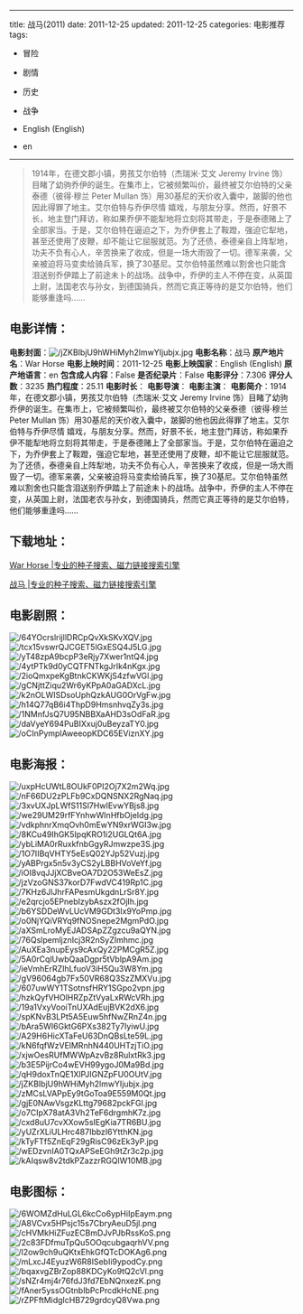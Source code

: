 
---
title: 战马(2011)
date: 2011-12-25
updated: 2011-12-25
categories: 电影推荐
tags:
- 冒险
- 剧情
- 历史
- 战争

- English (English)
- en
---


> 1914年，在德文郡小镇，男孩艾尔伯特（杰瑞米·艾文 Jeremy Irvine 饰）目睹了幼驹乔伊的诞生。在集市上，它被频繁叫价，最终被艾尔伯特的父亲泰德（彼得·穆兰 Peter Mullan 饰）用30基尼的天价收入囊中，跛脚的他也因此得罪了地主。艾尔伯特与乔伊尽情 嬉戏，与朋友分享。然而，好景不长，地主登门拜访，称如果乔伊不能犁地将立刻将其带走，于是泰德赌上了全部家当。于是，艾尔伯特在逼迫之下，为乔伊套上了鞍蹬，强迫它犁地，甚至还使用了皮鞭，却不能让它屈服就范。为了还债，泰德亲自上阵犁地，功夫不负有心人，辛苦换来了收成，但是一场大雨毁了一切。德军来袭，父亲被迫将马变卖给骑兵军，换了30基尼。艾尔伯特虽然难以割舍也只能含泪送别乔伊踏上了前途未卜的战场。战争中，乔伊的主人不停在变，从英国上尉，法国老农与孙女，到德国骑兵，然而它真正等待的是艾尔伯特，他们能够重逢吗……

## **电影详情**：

**电影封面**：<img src="https://image.tmdb.org/t/p/w200/jZKBIbjU9hWHiMyh2lmwYIjubjx.jpg" alt="/jZKBIbjU9hWHiMyh2lmwYIjubjx.jpg" title="/jZKBIbjU9hWHiMyh2lmwYIjubjx.jpg">
**电影名称**：战马
**原产地片名**：War Horse
**电影上映时间**：2011-12-25
**电影上映国家**：English (English)
**原产地语言**：en
**包含成人内容**：False
**是否纪录片**：False
**电影评分**：7.306
**评分人数**：3235
**热门程度**：25.11
**电影时长**：
**电影导演**：
**电影主演**：
**电影简介**：1914年，在德文郡小镇，男孩艾尔伯特（杰瑞米·艾文 Jeremy Irvine 饰）目睹了幼驹乔伊的诞生。在集市上，它被频繁叫价，最终被艾尔伯特的父亲泰德（彼得·穆兰 Peter Mullan 饰）用30基尼的天价收入囊中，跛脚的他也因此得罪了地主。艾尔伯特与乔伊尽情 嬉戏，与朋友分享。然而，好景不长，地主登门拜访，称如果乔伊不能犁地将立刻将其带走，于是泰德赌上了全部家当。于是，艾尔伯特在逼迫之下，为乔伊套上了鞍蹬，强迫它犁地，甚至还使用了皮鞭，却不能让它屈服就范。为了还债，泰德亲自上阵犁地，功夫不负有心人，辛苦换来了收成，但是一场大雨毁了一切。德军来袭，父亲被迫将马变卖给骑兵军，换了30基尼。艾尔伯特虽然难以割舍也只能含泪送别乔伊踏上了前途未卜的战场。战争中，乔伊的主人不停在变，从英国上尉，法国老农与孙女，到德国骑兵，然而它真正等待的是艾尔伯特，他们能够重逢吗……

## **下载地址**：
[War Horse |专业的种子搜索、磁力链接搜索引擎](https://movie.amd794.com:2083/?search=War%20Horse&ordering=&mode=match_phrase&page_size=10&page=1)

[战马 |专业的种子搜索、磁力链接搜索引擎](https://movie.amd794.com:2083/?search=%E6%88%98%E9%A9%AC&ordering=&mode=match_phrase&page_size=10&page=1)
 

## **电影剧照**：
<img src="https://image.tmdb.org/t/p/original/64YOcrslrijllDRCpQvXkSKvXQV.jpg" alt="/64YOcrslrijllDRCpQvXkSKvXQV.jpg" title="/64YOcrslrijllDRCpQvXkSKvXQV.jpg"><img src="https://image.tmdb.org/t/p/original/tcx15vswrQJCGET5lGxESQ4J5LG.jpg" alt="/tcx15vswrQJCGET5lGxESQ4J5LG.jpg" title="/tcx15vswrQJCGET5lGxESQ4J5LG.jpg"><img src="https://image.tmdb.org/t/p/original/yT48zpA9bcpP3eRjy7Xwer1ntQ4.jpg" alt="/yT48zpA9bcpP3eRjy7Xwer1ntQ4.jpg" title="/yT48zpA9bcpP3eRjy7Xwer1ntQ4.jpg"><img src="https://image.tmdb.org/t/p/original/4ytPTk9d0yCQTFNTkgJrIk4nKgx.jpg" alt="/4ytPTk9d0yCQTFNTkgJrIk4nKgx.jpg" title="/4ytPTk9d0yCQTFNTkgJrIk4nKgx.jpg"><img src="https://image.tmdb.org/t/p/original/2ioQmxpeKgBtnkCKWKjS4zfwVGl.jpg" alt="/2ioQmxpeKgBtnkCKWKjS4zfwVGl.jpg" title="/2ioQmxpeKgBtnkCKWKjS4zfwVGl.jpg"><img src="https://image.tmdb.org/t/p/original/gCNjttZiqu2Wr6yKPpA0aGADXcL.jpg" alt="/gCNjttZiqu2Wr6yKPpA0aGADXcL.jpg" title="/gCNjttZiqu2Wr6yKPpA0aGADXcL.jpg"><img src="https://image.tmdb.org/t/p/original/k2nOLWISDsoUphQzkAUG0OrVgFw.jpg" alt="/k2nOLWISDsoUphQzkAUG0OrVgFw.jpg" title="/k2nOLWISDsoUphQzkAUG0OrVgFw.jpg"><img src="https://image.tmdb.org/t/p/original/h14Q77qB6i4ThpD9HmsnhvqZy3s.jpg" alt="/h14Q77qB6i4ThpD9HmsnhvqZy3s.jpg" title="/h14Q77qB6i4ThpD9HmsnhvqZy3s.jpg"><img src="https://image.tmdb.org/t/p/original/1NMnfJsQ7U95NBBXaAHD3sOdFaR.jpg" alt="/1NMnfJsQ7U95NBBXaAHD3sOdFaR.jpg" title="/1NMnfJsQ7U95NBBXaAHD3sOdFaR.jpg"><img src="https://image.tmdb.org/t/p/original/daVyeY694PuBIXxuj0uBeyzaTY0.jpg" alt="/daVyeY694PuBIXxuj0uBeyzaTY0.jpg" title="/daVyeY694PuBIXxuj0uBeyzaTY0.jpg"><img src="https://image.tmdb.org/t/p/original/oCInPympIAweeopKDC65EViznXY.jpg" alt="/oCInPympIAweeopKDC65EViznXY.jpg" title="/oCInPympIAweeopKDC65EViznXY.jpg">

## **电影海报**：
<img src="https://image.tmdb.org/t/p/original/uxpHcUWtL8OUkF0PI2Oj7X2m2Wq.jpg" alt="/uxpHcUWtL8OUkF0PI2Oj7X2m2Wq.jpg" title="/uxpHcUWtL8OUkF0PI2Oj7X2m2Wq.jpg"><img src="https://image.tmdb.org/t/p/original/nF66DU2zPLFb9CxDQNSNX2RgNaq.jpg" alt="/nF66DU2zPLFb9CxDQNSNX2RgNaq.jpg" title="/nF66DU2zPLFb9CxDQNSNX2RgNaq.jpg"><img src="https://image.tmdb.org/t/p/original/3xvUXJpLWfS11Sl7HwIEvwYBjs8.jpg" alt="/3xvUXJpLWfS11Sl7HwIEvwYBjs8.jpg" title="/3xvUXJpLWfS11Sl7HwIEvwYBjs8.jpg"><img src="https://image.tmdb.org/t/p/original/we29UM29rfFYnhwWInHfbOjeIdg.jpg" alt="/we29UM29rfFYnhwWInHfbOjeIdg.jpg" title="/we29UM29rfFYnhwWInHfbOjeIdg.jpg"><img src="https://image.tmdb.org/t/p/original/vdkphnrXmqOvh0mEwYN9xrWGI3w.jpg" alt="/vdkphnrXmqOvh0mEwYN9xrWGI3w.jpg" title="/vdkphnrXmqOvh0mEwYN9xrWGI3w.jpg"><img src="https://image.tmdb.org/t/p/original/8KCu49IhGK5IpqKRO1i2UGLQt6A.jpg" alt="/8KCu49IhGK5IpqKRO1i2UGLQt6A.jpg" title="/8KCu49IhGK5IpqKRO1i2UGLQt6A.jpg"><img src="https://image.tmdb.org/t/p/original/ybLiMA0rRuxkfnbGgyRJmwzpe3S.jpg" alt="/ybLiMA0rRuxkfnbGgyRJmwzpe3S.jpg" title="/ybLiMA0rRuxkfnbGgyRJmwzpe3S.jpg"><img src="https://image.tmdb.org/t/p/original/1O7IIBqVHTY5eEsQ02YJp52Vuzj.jpg" alt="/1O7IIBqVHTY5eEsQ02YJp52Vuzj.jpg" title="/1O7IIBqVHTY5eEsQ02YJp52Vuzj.jpg"><img src="https://image.tmdb.org/t/p/original/yABPrgx5n5v3yCS2yLBBHVoVeYf.jpg" alt="/yABPrgx5n5v3yCS2yLBBHVoVeYf.jpg" title="/yABPrgx5n5v3yCS2yLBBHVoVeYf.jpg"><img src="https://image.tmdb.org/t/p/original/iOI8vqJJjXCBveOA7D2O53WeEsZ.jpg" alt="/iOI8vqJJjXCBveOA7D2O53WeEsZ.jpg" title="/iOI8vqJJjXCBveOA7D2O53WeEsZ.jpg"><img src="https://image.tmdb.org/t/p/original/jzVzoGNS37korD7FwdVC419Rp1C.jpg" alt="/jzVzoGNS37korD7FwdVC419Rp1C.jpg" title="/jzVzoGNS37korD7FwdVC419Rp1C.jpg"><img src="https://image.tmdb.org/t/p/original/7KHz6JlJhrFAPesmUkgdnLrSr8Y.jpg" alt="/7KHz6JlJhrFAPesmUkgdnLrSr8Y.jpg" title="/7KHz6JlJhrFAPesmUkgdnLrSr8Y.jpg"><img src="https://image.tmdb.org/t/p/original/e2qrcjo5EPnebIzybAszx2fOjIh.jpg" alt="/e2qrcjo5EPnebIzybAszx2fOjIh.jpg" title="/e2qrcjo5EPnebIzybAszx2fOjIh.jpg"><img src="https://image.tmdb.org/t/p/original/b6YSDDeWvLUcVM9GDt3Ix9YoPmp.jpg" alt="/b6YSDDeWvLUcVM9GDt3Ix9YoPmp.jpg" title="/b6YSDDeWvLUcVM9GDt3Ix9YoPmp.jpg"><img src="https://image.tmdb.org/t/p/original/o0NjYQiVRYq9fNOSnepe2MgmPdO.jpg" alt="/o0NjYQiVRYq9fNOSnepe2MgmPdO.jpg" title="/o0NjYQiVRYq9fNOSnepe2MgmPdO.jpg"><img src="https://image.tmdb.org/t/p/original/aXSmLroMyEJADSApZZgzcu9aQYN.jpg" alt="/aXSmLroMyEJADSApZZgzcu9aQYN.jpg" title="/aXSmLroMyEJADSApZZgzcu9aQYN.jpg"><img src="https://image.tmdb.org/t/p/original/76QslpemljznIcj3R2nSyZImhmc.jpg" alt="/76QslpemljznIcj3R2nSyZImhmc.jpg" title="/76QslpemljznIcj3R2nSyZImhmc.jpg"><img src="https://image.tmdb.org/t/p/original/AuXEa3nupEys9cAxQy22PMCgR5Z.jpg" alt="/AuXEa3nupEys9cAxQy22PMCgR5Z.jpg" title="/AuXEa3nupEys9cAxQy22PMCgR5Z.jpg"><img src="https://image.tmdb.org/t/p/original/5A0rCqlUwbQaaDgpr5tVblpA9Am.jpg" alt="/5A0rCqlUwbQaaDgpr5tVblpA9Am.jpg" title="/5A0rCqlUwbQaaDgpr5tVblpA9Am.jpg"><img src="https://image.tmdb.org/t/p/original/ieVmhErRZIhLfuoV3iH5Qu3W8Ym.jpg" alt="/ieVmhErRZIhLfuoV3iH5Qu3W8Ym.jpg" title="/ieVmhErRZIhLfuoV3iH5Qu3W8Ym.jpg"><img src="https://image.tmdb.org/t/p/original/gV96064gb7Fx50VR68Q3SzZMXVu.jpg" alt="/gV96064gb7Fx50VR68Q3SzZMXVu.jpg" title="/gV96064gb7Fx50VR68Q3SzZMXVu.jpg"><img src="https://image.tmdb.org/t/p/original/607uwWY1TSotnsfHRY1SGpo2vpn.jpg" alt="/607uwWY1TSotnsfHRY1SGpo2vpn.jpg" title="/607uwWY1TSotnsfHRY1SGpo2vpn.jpg"><img src="https://image.tmdb.org/t/p/original/hzkQyfVHOlHRZpZtVyaLxRWcVRh.jpg" alt="/hzkQyfVHOlHRZpZtVyaLxRWcVRh.jpg" title="/hzkQyfVHOlHRZpZtVyaLxRWcVRh.jpg"><img src="https://image.tmdb.org/t/p/original/19a1VxyVooiTnUXAdEujBVK2dX6.jpg" alt="/19a1VxyVooiTnUXAdEujBVK2dX6.jpg" title="/19a1VxyVooiTnUXAdEujBVK2dX6.jpg"><img src="https://image.tmdb.org/t/p/original/spKNvB3LPt5A5Euw5hfNwZRnZ4n.jpg" alt="/spKNvB3LPt5A5Euw5hfNwZRnZ4n.jpg" title="/spKNvB3LPt5A5Euw5hfNwZRnZ4n.jpg"><img src="https://image.tmdb.org/t/p/original/bAra5WI6GktG6PXs382Ty7IyiwU.jpg" alt="/bAra5WI6GktG6PXs382Ty7IyiwU.jpg" title="/bAra5WI6GktG6PXs382Ty7IyiwU.jpg"><img src="https://image.tmdb.org/t/p/original/A29H6HicXTaFeU63DnQBsLte59L.jpg" alt="/A29H6HicXTaFeU63DnQBsLte59L.jpg" title="/A29H6HicXTaFeU63DnQBsLte59L.jpg"><img src="https://image.tmdb.org/t/p/original/kN6fqfWzVElMRnhN440UHTzjTiO.jpg" alt="/kN6fqfWzVElMRnhN440UHTzjTiO.jpg" title="/kN6fqfWzVElMRnhN440UHTzjTiO.jpg"><img src="https://image.tmdb.org/t/p/original/xjwOesRUfMWWpAzvBz8RulxtRk3.jpg" alt="/xjwOesRUfMWWpAzvBz8RulxtRk3.jpg" title="/xjwOesRUfMWWpAzvBz8RulxtRk3.jpg"><img src="https://image.tmdb.org/t/p/original/b3E5PijrCo4wEVH99ygoJ0Ma9Bd.jpg" alt="/b3E5PijrCo4wEVH99ygoJ0Ma9Bd.jpg" title="/b3E5PijrCo4wEVH99ygoJ0Ma9Bd.jpg"><img src="https://image.tmdb.org/t/p/original/qH9doxTnQE1XlPJIGNZpFU0OUtV.jpg" alt="/qH9doxTnQE1XlPJIGNZpFU0OUtV.jpg" title="/qH9doxTnQE1XlPJIGNZpFU0OUtV.jpg"><img src="https://image.tmdb.org/t/p/original/jZKBIbjU9hWHiMyh2lmwYIjubjx.jpg" alt="/jZKBIbjU9hWHiMyh2lmwYIjubjx.jpg" title="/jZKBIbjU9hWHiMyh2lmwYIjubjx.jpg"><img src="https://image.tmdb.org/t/p/original/zMCsLVAPpEy9tGoToa9E559M0Qt.jpg" alt="/zMCsLVAPpEy9tGoToa9E559M0Qt.jpg" title="/zMCsLVAPpEy9tGoToa9E559M0Qt.jpg"><img src="https://image.tmdb.org/t/p/original/gjE0NAwVsgzKLttg79682pckFGl.jpg" alt="/gjE0NAwVsgzKLttg79682pckFGl.jpg" title="/gjE0NAwVsgzKLttg79682pckFGl.jpg"><img src="https://image.tmdb.org/t/p/original/o7CIpX78atA3Vh2TeF6drgmhK7z.jpg" alt="/o7CIpX78atA3Vh2TeF6drgmhK7z.jpg" title="/o7CIpX78atA3Vh2TeF6drgmhK7z.jpg"><img src="https://image.tmdb.org/t/p/original/cxd8uU7cvXXow5sIEgKia7TR6BU.jpg" alt="/cxd8uU7cvXXow5sIEgKia7TR6BU.jpg" title="/cxd8uU7cvXXow5sIEgKia7TR6BU.jpg"><img src="https://image.tmdb.org/t/p/original/yUZrXLiULHrc487IbbzI6YtthKN.jpg" alt="/yUZrXLiULHrc487IbbzI6YtthKN.jpg" title="/yUZrXLiULHrc487IbbzI6YtthKN.jpg"><img src="https://image.tmdb.org/t/p/original/kTyFTf5ZnEqF29gRisC96zEk3yP.jpg" alt="/kTyFTf5ZnEqF29gRisC96zEk3yP.jpg" title="/kTyFTf5ZnEqF29gRisC96zEk3yP.jpg"><img src="https://image.tmdb.org/t/p/original/wEDzvnIA0TQxAPSeEGh9tZr3c2p.jpg" alt="/wEDzvnIA0TQxAPSeEGh9tZr3c2p.jpg" title="/wEDzvnIA0TQxAPSeEGh9tZr3c2p.jpg"><img src="https://image.tmdb.org/t/p/original/kAIqsw8v2tdkPZazzrRGQlW10MB.jpg" alt="/kAIqsw8v2tdkPZazzrRGQlW10MB.jpg" title="/kAIqsw8v2tdkPZazzrRGQlW10MB.jpg">

## **电影图标**：
<img src="https://image.tmdb.org/t/p/original/6WOMZdHuLGL6kcCo6ypHiIpEaym.png" alt="/6WOMZdHuLGL6kcCo6ypHiIpEaym.png" title="/6WOMZdHuLGL6kcCo6ypHiIpEaym.png"><img src="https://image.tmdb.org/t/p/original/A8VCvx5HPsjc15s7CbryAeuD5jl.png" alt="/A8VCvx5HPsjc15s7CbryAeuD5jl.png" title="/A8VCvx5HPsjc15s7CbryAeuD5jl.png"><img src="https://image.tmdb.org/t/p/original/cHVMkHiZFuzECBmDJvPJbRssKoS.png" alt="/cHVMkHiZFuzECBmDJvPJbRssKoS.png" title="/cHVMkHiZFuzECBmDJvPJbRssKoS.png"><img src="https://image.tmdb.org/t/p/original/2c83FDfmuTpQu5OOqcubgaqrhVV.png" alt="/2c83FDfmuTpQu5OOqcubgaqrhVV.png" title="/2c83FDfmuTpQu5OOqcubgaqrhVV.png"><img src="https://image.tmdb.org/t/p/original/l2ow9ch9uQKtxEhkGfQTcDOKAg6.png" alt="/l2ow9ch9uQKtxEhkGfQTcDOKAg6.png" title="/l2ow9ch9uQKtxEhkGfQTcDOKAg6.png"><img src="https://image.tmdb.org/t/p/original/mLxcJ4EyuzW6R8lSebIi9ypodCy.png" alt="/mLxcJ4EyuzW6R8lSebIi9ypodCy.png" title="/mLxcJ4EyuzW6R8lSebIi9ypodCy.png"><img src="https://image.tmdb.org/t/p/original/bqaxvgZBrZop88KDCyKo9tQ2cVl.png" alt="/bqaxvgZBrZop88KDCyKo9tQ2cVl.png" title="/bqaxvgZBrZop88KDCyKo9tQ2cVl.png"><img src="https://image.tmdb.org/t/p/original/sNZr4mj4r76fdJ3fd7EbNQnxezK.png" alt="/sNZr4mj4r76fdJ3fd7EbNQnxezK.png" title="/sNZr4mj4r76fdJ3fd7EbNQnxezK.png"><img src="https://image.tmdb.org/t/p/original/fAner5yssOGtnbIbPcPrcdkHcNE.png" alt="/fAner5yssOGtnbIbPcPrcdkHcNE.png" title="/fAner5yssOGtnbIbPcPrcdkHcNE.png"><img src="https://image.tmdb.org/t/p/original/rZPFftMidgIcHB729grdcyQ8Vwa.png" alt="/rZPFftMidgIcHB729grdcyQ8Vwa.png" title="/rZPFftMidgIcHB729grdcyQ8Vwa.png">
